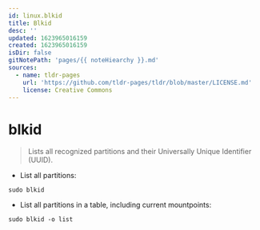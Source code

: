 ```yaml
---
id: linux.blkid
title: Blkid
desc: ''
updated: 1623965016159
created: 1623965016159
isDir: false
gitNotePath: 'pages/{{ noteHiearchy }}.md'
sources:
  - name: tldr-pages
    url: 'https://github.com/tldr-pages/tldr/blob/master/LICENSE.md'
    license: Creative Commons
---
```

# blkid

> Lists all recognized partitions and their Universally Unique Identifier (UUID).

- List all partitions:

`sudo blkid`

- List all partitions in a table, including current mountpoints:

`sudo blkid -o list`

